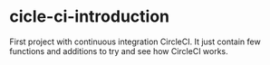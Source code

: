 # cicle-ci-introduction

First project with continuous integration CircleCI.
It just contain few functions and additions to try and see how CircleCI works.

